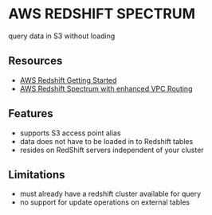 # AWS REDSHIFT SPECTRUM

query data in S3 without loading

## Resources

- [AWS Redshift Getting Started](https://docs.aws.amazon.com/redshift/latest/dg/c-getting-started-using-spectrum.html)
- [AWS Redshift Spectrum with enhanced VPC Routing](https://docs.aws.amazon.com/redshift/latest/mgmt/spectrum-enhanced-vpc.html)

## Features

- supports S3 access point alias
- data does not have to be loaded in to Redshift tables
- resides on RedShift servers independent of your cluster

## Limitations

- must already have a redshift cluster available for query
- no support for update operations on external tables
